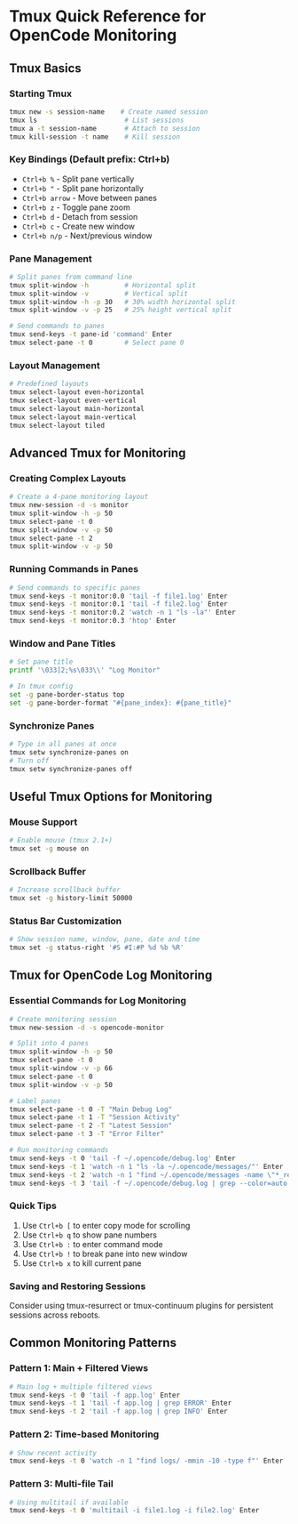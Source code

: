 # Tmux Quick Reference for OpenCode Monitoring

## Tmux Basics

### Starting Tmux
```bash
tmux new -s session-name    # Create named session
tmux ls                      # List sessions
tmux a -t session-name       # Attach to session
tmux kill-session -t name    # Kill session
```

### Key Bindings (Default prefix: Ctrl+b)
- `Ctrl+b %` - Split pane vertically
- `Ctrl+b "` - Split pane horizontally
- `Ctrl+b arrow` - Move between panes
- `Ctrl+b z` - Toggle pane zoom
- `Ctrl+b d` - Detach from session
- `Ctrl+b c` - Create new window
- `Ctrl+b n/p` - Next/previous window

### Pane Management
```bash
# Split panes from command line
tmux split-window -h         # Horizontal split
tmux split-window -v         # Vertical split
tmux split-window -h -p 30   # 30% width horizontal split
tmux split-window -v -p 25   # 25% height vertical split

# Send commands to panes
tmux send-keys -t pane-id 'command' Enter
tmux select-pane -t 0        # Select pane 0
```

### Layout Management
```bash
# Predefined layouts
tmux select-layout even-horizontal
tmux select-layout even-vertical
tmux select-layout main-horizontal
tmux select-layout main-vertical
tmux select-layout tiled
```

## Advanced Tmux for Monitoring

### Creating Complex Layouts
```bash
# Create a 4-pane monitoring layout
tmux new-session -d -s monitor
tmux split-window -h -p 50
tmux select-pane -t 0
tmux split-window -v -p 50
tmux select-pane -t 2
tmux split-window -v -p 50
```

### Running Commands in Panes
```bash
# Send commands to specific panes
tmux send-keys -t monitor:0.0 'tail -f file1.log' Enter
tmux send-keys -t monitor:0.1 'tail -f file2.log' Enter
tmux send-keys -t monitor:0.2 'watch -n 1 "ls -la"' Enter
tmux send-keys -t monitor:0.3 'htop' Enter
```

### Window and Pane Titles
```bash
# Set pane title
printf '\033]2;%s\033\\' "Log Monitor"

# In tmux config
set -g pane-border-status top
set -g pane-border-format "#{pane_index}: #{pane_title}"
```

### Synchronize Panes
```bash
# Type in all panes at once
tmux setw synchronize-panes on
# Turn off
tmux setw synchronize-panes off
```

## Useful Tmux Options for Monitoring

### Mouse Support
```bash
# Enable mouse (tmux 2.1+)
tmux set -g mouse on
```

### Scrollback Buffer
```bash
# Increase scrollback buffer
tmux set -g history-limit 50000
```

### Status Bar Customization
```bash
# Show session name, window, pane, date and time
tmux set -g status-right '#S #I:#P %d %b %R'
```

## Tmux for OpenCode Log Monitoring

### Essential Commands for Log Monitoring
```bash
# Create monitoring session
tmux new-session -d -s opencode-monitor

# Split into 4 panes
tmux split-window -h -p 50
tmux select-pane -t 0
tmux split-window -v -p 66
tmux select-pane -t 0
tmux split-window -v -p 50

# Label panes
tmux select-pane -t 0 -T "Main Debug Log"
tmux select-pane -t 1 -T "Session Activity"
tmux select-pane -t 2 -T "Latest Session"
tmux select-pane -t 3 -T "Error Filter"

# Run monitoring commands
tmux send-keys -t 0 'tail -f ~/.opencode/debug.log' Enter
tmux send-keys -t 1 'watch -n 1 "ls -la ~/.opencode/messages/"' Enter
tmux send-keys -t 2 'watch -n 1 "find ~/.opencode/messages -name \"*_request.json\" -mmin -5 | head -10"' Enter
tmux send-keys -t 3 'tail -f ~/.opencode/debug.log | grep --color=auto -E "ERROR|WARN"' Enter
```

### Quick Tips
1. Use `Ctrl+b [` to enter copy mode for scrolling
2. Use `Ctrl+b q` to show pane numbers
3. Use `Ctrl+b :` to enter command mode
4. Use `Ctrl+b !` to break pane into new window
5. Use `Ctrl+b x` to kill current pane

### Saving and Restoring Sessions
Consider using tmux-resurrect or tmux-continuum plugins for persistent sessions across reboots.

## Common Monitoring Patterns

### Pattern 1: Main + Filtered Views
```bash
# Main log + multiple filtered views
tmux send-keys -t 0 'tail -f app.log' Enter
tmux send-keys -t 1 'tail -f app.log | grep ERROR' Enter
tmux send-keys -t 2 'tail -f app.log | grep INFO' Enter
```

### Pattern 2: Time-based Monitoring
```bash
# Show recent activity
tmux send-keys -t 0 'watch -n 1 "find logs/ -mmin -10 -type f"' Enter
```

### Pattern 3: Multi-file Tail
```bash
# Using multitail if available
tmux send-keys -t 0 'multitail -i file1.log -i file2.log' Enter
```